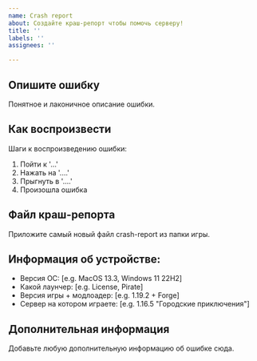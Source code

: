 ```yaml
---
name: Crash report
about: Создайте краш-репорт чтобы помочь серверу!
title: ''
labels: ''
assignees: ''

---
```


## Опишите ошибку
Понятное и лаконичное описание ошибки.

## Как воспроизвести
Шаги к воспроизведению ошибки:
1. Пойти к '...'
2. Нажать на '....'
3. Прыгнуть в '....'
4. Произошла ошибка

## Файл краш-репорта
Приложите самый новый файл crash-report из папки игры.

## Информация об устройстве:
 - Версия ОС: [e.g. MacOS 13.3, Windows 11 22H2]
 - Какой лаунчер: [e.g. License, Pirate]
 - Версия игры + модлоадер: [e.g. 1.19.2 + Forge]
 - Сервер на котором играете: [e.g. 1.16.5 "Городские приключения"]

## Дополнительная информация
Добавьте любую дополнительную информацию об ошибке сюда.
